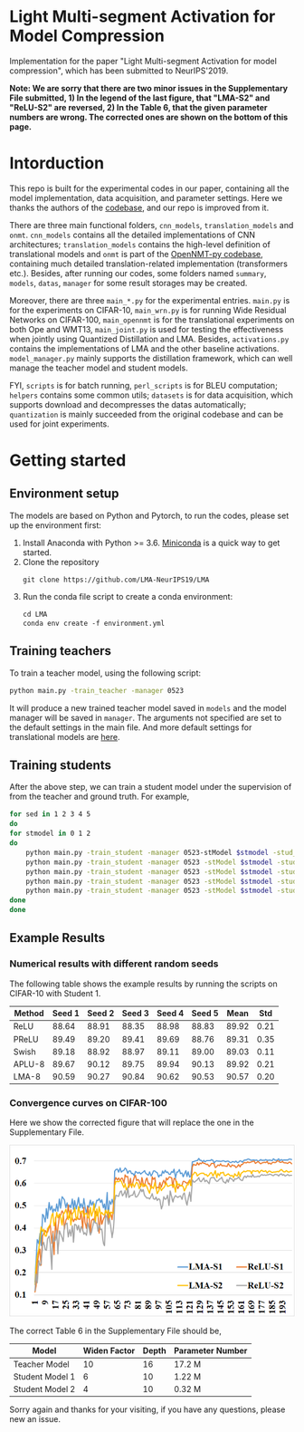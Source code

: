 #  Light Multi-segment Activation for Model Compression

Implementation for the paper "Light Multi-segment Activation for model compression", which has been submitted to NeurIPS'2019.

**Note: We are sorry that there are two minor issues in the Supplementary File submitted, 1) In the legend of the last figure, that "LMA-S2" and "ReLU-S2" are reversed, 2) In the Table 6, that the given parameter numbers are wrong. The corrected ones are shown on the bottom of this page.**

# Intorduction

This repo is built for the experimental codes in our paper, containing all the model implementation, data acquisition, and parameter settings. Here we thanks the authors of the [codebase](https://github.com/antspy/quantized_distillation), and our repo is improved from it.

There are three main functional folders, `cnn_models`, `translation_models` and `onmt`. `cnn_models` contains all the detailed implementations of CNN architectures; `translation_models` contains the high-level definition of translational models and `onmt` is part of the [OpenNMT-py codebase](https://github.com/OpenNMT/OpenNMT-py), containing much detailed translation-related implementation (transformers etc.). Besides, after running our codes, some folders named `summary`, `models`, `datas`, `manager` for some result storages may be created.

Moreover, there are three `main_*.py` for the experimental entries. `main.py` is for the experiments on CIFAR-10, `main_wrn.py` is for running Wide Residual Networks on CIFAR-100, `main_opennmt` is for the translational experiments on both Ope and WMT13, `main_joint.py` is used for testing the effectiveness when jointly using Quantized Distillation and LMA. Besides, `activations.py` contains the implementations of LMA and 
the other baseline activations. `model_manager.py` mainly supports the distillation framework, which can well manage the teacher model and student models.

FYI, `scripts` is for batch running, `perl_scripts` is for BLEU computation; `helpers` contains some common utils; `datasets` is for data acquisition, which supports download and decompresses the datas automatically; `quantization` is mainly succeeded from the original codebase and can be used for joint experiments.

# Getting started

## Environment setup

The models are based on Python and Pytorch, to run the codes, please set up the environment first:
1. Install Anaconda with Python >= 3.6. [Miniconda](https://conda.io/miniconda.html) is a quick way to get started.
2. Clone the repository
    ```
    git clone https://github.com/LMA-NeurIPS19/LMA
    ```
3. Run the conda file script to create a conda environment:
    ```
    cd LMA
    conda env create -f environment.yml  
    ```

## Training teachers

To train a teacher model, using the following script:
```bash
python main.py -train_teacher -manager 0523
```
It will produce a new trained teacher model saved in `models` and the model manager will be saved in `manager`. The arguments not specified are set to the default settings in the main file. And more default settings for translational models are [here](onmt/standard_options.py).


## Training students

After the above step, we can train a student model under the supervision of from the teacher and ground truth. For example,
```bash
for sed in 1 2 3 4 5
do
for stmodel in 0 1 2
do
    python main.py -train_student -manager 0523-stModel $stmodel -stud_act relu -plot_title 0523 -seed $sed
    python main.py -train_student -manager 0523 -stModel $stmodel -stud_act lma -plot_title 0523 -seed $sed
    python main.py -train_student -manager 0523 -stModel $stmodel -stud_act swish -plot_title 0523 -seed $sed
    python main.py -train_student -manager 0523 -stModel $stmodel -stud_act aplu -plot_title 0523 -seed $sed -num_bins 8
    python main.py -train_student -manager 0523 -stModel $stmodel -stud_act prelu -plot_title 0523 -seed $sed -num_bins 8
done
done

```
## Example Results

### Numerical results with different random seeds

The following table shows the example results by running the scripts on CIFAR-10 with Student 1.

| Method | Seed 1 | Seed 2 | Seed 3 | Seed 4 | Seed 5 | Mean | Std |
|--|--|--|--|--|--|--|--|
| ReLU | 88.64 |88.91 | 88.35 | 88.98 | 88.83 | 89.92 | 0.21 |
| PReLU | 89.49 | 89.20 | 89.41 | 89.69 | 88.76 | 89.31 | 0.35 | 
| Swish | 89.18 | 88.92 | 88.97 | 89.11 | 89.00 | 89.03 | 0.11 |
| APLU-8 | 89.67 | 90.12 | 89.75 | 89.94 | 90.13 | 89.92 | 0.21 |
| LMA-8 | 90.59 | 90.27 | 90.84 | 90.62 | 90.53 | 90.57 | 0.20 |

### Convergence curves on CIFAR-100

Here we show the corrected figure that will replace the one in the Supplementary File.

![Testing Accuracy-Epoch Curves on CIFAR-100](images/cifar100-acc-fix.png)

The correct Table 6 in the Supplementary File should be,

| Model | Widen Factor | Depth | Parameter Number |
|--|--|--|--|
| Teacher Model | 10 | 16 | 17.2 M |
| Student Model 1 | 6 | 10 | 1.22 M |
| Student Model 2 | 4 | 10 | 0.32 M |

Sorry again and thanks for your visiting, if you have any questions, please new an issue.
